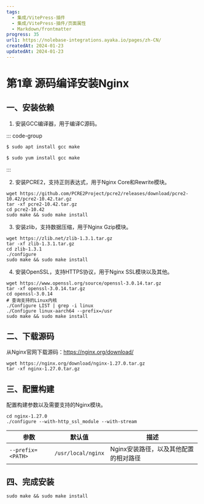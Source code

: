 ```yaml
---
tags:
  - 集成/VitePress-插件
  - 集成/VitePress-插件/页面属性
  - Markdown/frontmatter
progress: 35
url1: https://nolebase-integrations.ayaka.io/pages/zh-CN/
createdAt: 2024-01-23
updatedAt: 2024-01-23
---
```


# 第1章 源码编译安装Nginx

## 一、安装依赖

1. 安装GCC编译器，用于编译C源码。

::: code-group
```bash [Ubuntu]
$ sudo apt install gcc make
```
```bash [CentOS]
$ sudo yum install gcc make
```
:::

2. 安装PCRE2，支持正则表达式，用于Nginx Core和Rewrite模块。

```bash:line-numbers
wget https://github.com/PCRE2Project/pcre2/releases/download/pcre2-10.42/pcre2-10.42.tar.gz
tar -xf pcre2-10.42.tar.gz
cd pcre2-10.42
sudo make && sudo make install
```

3. 安装zlib，支持数据压缩，用于Nginx Gzip模块。

```bash:line-numbers
wget https://zlib.net/zlib-1.3.1.tar.gz
tar -xf zlib-1.3.1.tar.gz
cd zlib-1.3.1
./configure
sudo make && sudo make install
```

4. 安装OpenSSL，支持HTTPS协议，用于Nginx SSL模块以及其他。

```bash:line-numbers
wget https://www.openssl.org/source/openssl-3.0.14.tar.gz
tar -xf openssl-3.0.14.tar.gz
cd openssl-3.0.14
# 查询支持的Linux内核
./Configure LIST | grep -i linux
./Configure linux-aarch64 --prefix=/usr
sudo make && sudo make install
```


## 二、下载源码

从Nginx官网下载源码：https://nginx.org/download/

```bash:line-numbers
wget https://nginx.org/download/nginx-1.27.0.tar.gz
tar -xf nginx-1.27.0.tar.gz
```

## 三、配置构建

配置构建参数以及需要支持的Nginx模块。

```bash:line-numbers
cd nginx-1.27.0
./configure --with-http_ssl_module --with-stream
```

|参数|默认值|描述|
|-|-|-|
|`--prefix=<PATH>`|`/usr/local/nginx`|Nginx安装路径，以及其他配置的相对路径|


## 四、完成安装

```bash:line-numbers
sudo make && sudo make install
```
